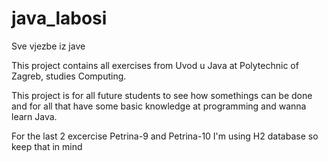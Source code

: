 # java_labosi
Sve vjezbe iz jave

This project contains all exercises from Uvod u Java at Polytechnic of Zagreb, studies Computing.

This project is for all future students to see how somethings can be done and for all that have some basic knowledge at programming and wanna learn Java.

For the last 2 excercise Petrina-9 and Petrina-10 I'm using H2 database so keep that in mind
